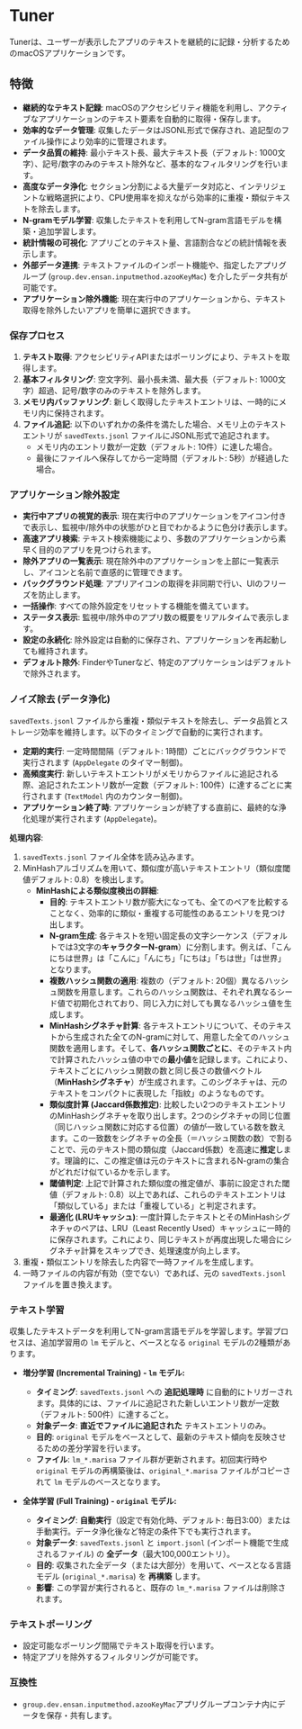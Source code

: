 # Tuner

Tunerは、ユーザーが表示したアプリのテキストを継続的に記録・分析するためのmacOSアプリケーションです。

## 特徴

- **継続的なテキスト記録**: macOSのアクセシビリティ機能を利用し、アクティブなアプリケーションのテキスト要素を自動的に取得・保存します。
- **効率的なデータ管理**: 収集したデータはJSONL形式で保存され、追記型のファイル操作により効率的に管理されます。
- **データ品質の維持**: 最小テキスト長、最大テキスト長（デフォルト: 1000文字）、記号/数字のみのテキスト除外など、基本的なフィルタリングを行います。
- **高度なデータ浄化**: セクション分割による大量データ対応と、インテリジェントな戦略選択により、CPU使用率を抑えながら効率的に重複・類似テキストを除去します。
- **N-gramモデル学習**: 収集したテキストを利用してN-gram言語モデルを構築・追加学習します。
- **統計情報の可視化**: アプリごとのテキスト量、言語割合などの統計情報を表示します。
- **外部データ連携**: テキストファイルのインポート機能や、指定したアプリグループ (`group.dev.ensan.inputmethod.azooKeyMac`) を介したデータ共有が可能です。
- **アプリケーション除外機能**: 現在実行中のアプリケーションから、テキスト取得を除外したいアプリを簡単に選択できます。

### 保存プロセス

1.  **テキスト取得**: アクセシビリティAPIまたはポーリングにより、テキストを取得します。
2.  **基本フィルタリング**: 空文字列、最小長未満、最大長（デフォルト: 1000文字）超過、記号/数字のみのテキストを除外します。
3.  **メモリ内バッファリング**: 新しく取得したテキストエントリは、一時的にメモリ内に保持されます。
4.  **ファイル追記**: 以下のいずれかの条件を満たした場合、メモリ上のテキストエントリが `savedTexts.jsonl` ファイルにJSONL形式で追記されます。
    *   メモリ内のエントリ数が一定数（デフォルト: 10件）に達した場合。
    *   最後にファイルへ保存してから一定時間（デフォルト: 5秒）が経過した場合。

### アプリケーション除外設定

- **実行中アプリの視覚的表示**: 現在実行中のアプリケーションをアイコン付きで表示し、監視中/除外中の状態がひと目でわかるように色分け表示します。
- **高速アプリ検索**: テキスト検索機能により、多数のアプリケーションから素早く目的のアプリを見つけられます。
- **除外アプリの一覧表示**: 現在除外中のアプリケーションを上部に一覧表示し、アイコンと名前で直感的に管理できます。
- **バックグラウンド処理**: アプリアイコンの取得を非同期で行い、UIのフリーズを防止します。
- **一括操作**: すべての除外設定をリセットする機能を備えています。
- **ステータス表示**: 監視中/除外中のアプリ数の概要をリアルタイムで表示します。
- **設定の永続化**: 除外設定は自動的に保存され、アプリケーションを再起動しても維持されます。
- **デフォルト除外**: FinderやTunerなど、特定のアプリケーションはデフォルトで除外されます。

### ノイズ除去 (データ浄化)

`savedTexts.jsonl` ファイルから重複・類似テキストを除去し、データ品質とストレージ効率を維持します。以下のタイミングで自動的に実行されます。

- **定期的実行**: 一定時間間隔（デフォルト: 1時間）ごとにバックグラウンドで実行されます (`AppDelegate` のタイマー制御)。
- **高頻度実行**: 新しいテキストエントリがメモリからファイルに追記される際、追記されたエントリ数が一定数（デフォルト: 100件）に達するごとに実行されます (`TextModel` 内のカウンター制御)。
- **アプリケーション終了時**: アプリケーションが終了する直前に、最終的な浄化処理が実行されます (`AppDelegate`)。

**処理内容**:
1.  `savedTexts.jsonl` ファイル全体を読み込みます。
2.  MinHashアルゴリズムを用いて、類似度が高いテキストエントリ（類似度閾値デフォルト: 0.8）を検出します。
    *   **MinHashによる類似度検出の詳細**:
        *   **目的**: テキストエントリ数が膨大になっても、全てのペアを比較することなく、効率的に類似・重複する可能性のあるエントリを見つけ出します。
        *   **N-gram生成**: 各テキストを短い固定長の文字シーケンス（デフォルトでは3文字の**キャラクターN-gram**）に分割します。例えば、「こんにちは世界」は「こんに」「んにち」「にちは」「ちは世」「は世界」となります。
        *   **複数ハッシュ関数の適用**: 複数の（デフォルト: 20個）異なるハッシュ関数を用意します。これらのハッシュ関数は、それぞれ異なるシード値で初期化されており、同じ入力に対しても異なるハッシュ値を生成します。
        *   **MinHashシグネチャ計算**: 各テキストエントリについて、そのテキストから生成された全てのN-gramに対して、用意した全てのハッシュ関数を適用します。そして、**各ハッシュ関数ごとに**、そのテキスト内で計算されたハッシュ値の中での**最小値**を記録します。これにより、テキストごとにハッシュ関数の数と同じ長さの数値ベクトル（**MinHashシグネチャ**）が生成されます。このシグネチャは、元のテキストをコンパクトに表現した「指紋」のようなものです。
        *   **類似度計算 (Jaccard係数推定)**: 比較したい2つのテキストエントリのMinHashシグネチャを取り出します。2つのシグネチャの同じ位置（同じハッシュ関数に対応する位置）の値が一致している数を数えます。この一致数をシグネチャの全長（＝ハッシュ関数の数）で割ることで、元のテキスト間の類似度（Jaccard係数）を高速に**推定**します。理論的に、この推定値は元のテキストに含まれるN-gramの集合がどれだけ似ているかを示します。
        *   **閾値判定**: 上記で計算された類似度の推定値が、事前に設定された閾値（デフォルト: 0.8）以上であれば、これらのテキストエントリは「類似している」または「重複している」と判定されます。
        *   **最適化 (LRUキャッシュ)**: 一度計算したテキストとそのMinHashシグネチャのペアは、LRU（Least Recently Used）キャッシュに一時的に保存されます。これにより、同じテキストが再度出現した場合にシグネチャ計算をスキップでき、処理速度が向上します。
3.  重複・類似エントリを除去した内容で一時ファイルを生成します。
4.  一時ファイルの内容が有効（空でない）であれば、元の `savedTexts.jsonl` ファイルを置き換えます。

### テキスト学習

収集したテキストデータを利用してN-gram言語モデルを学習します。学習プロセスは、追加学習用の `lm` モデルと、ベースとなる `original` モデルの2種類があります。

- **増分学習 (Incremental Training) - `lm` モデル:**
    - **タイミング**: `savedTexts.jsonl` への **追記処理時** に自動的にトリガーされます。具体的には、ファイルに追記された新しいエントリ数が一定数（デフォルト: 500件）に達するごと。
    - **対象データ**: **直近でファイルに追記された** テキストエントリのみ。
    - **目的**: `original` モデルをベースとして、最新のテキスト傾向を反映させるための差分学習を行います。
    - **ファイル**: `lm_*.marisa` ファイル群が更新されます。初回実行時や `original` モデルの再構築後は、`original_*.marisa` ファイルがコピーされて `lm` モデルのベースとなります。

- **全体学習 (Full Training) - `original` モデル:**
    - **タイミング**: **自動実行**（設定で有効化時、デフォルト: 毎日3:00）または手動実行。データ浄化後など特定の条件下でも実行されます。
    - **対象データ**: `savedTexts.jsonl` と `import.jsonl` (インポート機能で生成されるファイル) の **全データ**（最大100,000エントリ）。
    - **目的**: 収集された全データ（または大部分）を用いて、ベースとなる言語モデル (`original_*.marisa`) を **再構築** します。
    - **影響**: この学習が実行されると、既存の `lm_*.marisa` ファイルは削除されます。

### テキストポーリング

- 設定可能なポーリング間隔でテキスト取得を行います。
- 特定アプリを除外するフィルタリングが可能です。

### 互換性

- `group.dev.ensan.inputmethod.azooKeyMac`アプリグループコンテナ内にデータを保存・共有します。
